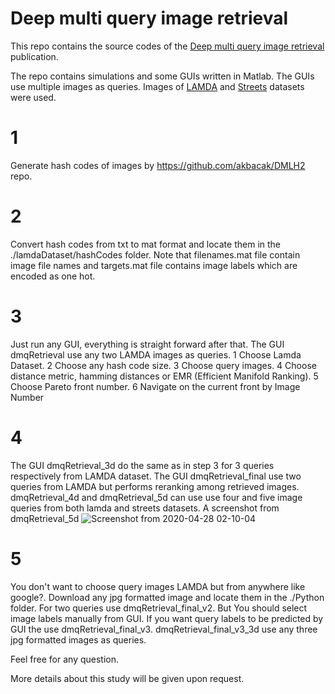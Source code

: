 # Deep multi query image retrieval

This repo contains the source codes of the [Deep multi query image retrieval](https://www.sciencedirect.com/science/article/pii/S0923596520301430) publication.


The repo contains simulations and some GUIs written in Matlab. The GUIs use multiple images as queries. Images of [LAMDA](http://www.lamda.nju.edu.cn/data_MIMLimage.ashx?AspxAutoDetectCookieSupport=1) and [Streets](https://drive.google.com/drive/folders/1xriB2PCJUmoVsJSDR8nImK1RtzDs0e45?usp=sharing) datasets were used.

# 1
Generate hash codes of images by https://github.com/akbacak/DMLH2  repo.

# 2 
Convert hash codes from txt to mat format and locate them in the ./lamdaDataset/hashCodes folder. Note that filenames.mat file contain image file names and targets.mat file contains image labels which are encoded as one hot. 

# 3
Just run any GUI, everything is straight forward after that. The GUI dmqRetrieval use any two LAMDA images as queries. 
1 Choose Lamda Dataset. 
2 Choose any hash code size.
3 Choose query images.
4 Choose distance metric, hamming distances or EMR (Efficient Manifold Ranking).
5 Choose Pareto front number.
6 Navigate on the current front by Image Number

# 4 
The GUI dmqRetrieval_3d do the same as in step 3 for 3 queries respectively from LAMDA dataset. The GUI dmqRetrieval_final use two queries from LAMDA but performs reranking among retrieved images. dmqRetrieval_4d and dmqRetrieval_5d can use use four and five image queries from both lamda and streets datasets. A screenshot from dmqRetrieval_5d ![Screenshot from 2020-04-28 02-10-04](https://user-images.githubusercontent.com/33653031/80430419-3b374900-88f7-11ea-8595-d2e794611764.png)

# 5 
You don't want to choose query images LAMDA but from anywhere like google?. Download any jpg formatted image and locate them in the ./Python folder. For two queries use dmqRetrieval_final_v2. But You should select image labels manually from GUI. If you want query labels to be predicted by GUI the use dmqRetrieval_final_v3. dmqRetrieval_final_v3_3d use any three jpg formatted
images as queries.

Feel free for any question.

More details about this study will be given upon request.


